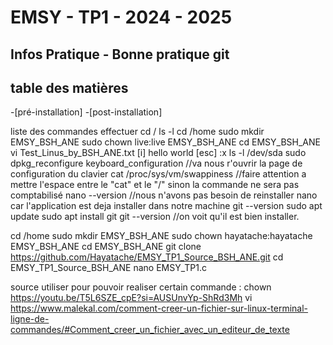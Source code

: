 
# EMSY - TP1 - 2024 - 2025
## Infos Pratique - Bonne pratique git

## table des matières
-[pré-installation]
-[post-installation]

liste des commandes effectuer 
cd /
ls -l
cd /home
sudo mkdir EMSY_BSH_ANE
sudo chown live:live EMSY_BSH_ANE
cd EMSY_BSH_ANE
vi Test_Linus_by_BSH_ANE.txt
		[i]
  		hello world
    		[esc] :x 
ls -l /dev/sda
sudo dpkg_reconfigure keyboard_configuration
//va nous r'ouvrir la page de configuration du clavier
cat /proc/sys/vm/swappiness //faire attention a mettre l'espace entre le "cat" et le "/" sinon la commande ne sera pas comptabilisé
nano --version
//nous n'avons pas besoin de reinstaller nano car  l'application est deja installer dans notre machine
git --version
sudo apt update 
sudo apt install git 
git --version 
//on voit qu'il est bien installer. 

cd /home
sudo mkdir EMSY_BSH_ANE
sudo chown hayatache:hayatache EMSY_BSH_ANE
cd EMSY_BSH_ANE
git clone https://github.com/Hayatache/EMSY_TP1_Source_BSH_ANE.git
cd EMSY_TP1_Source_BSH_ANE
nano EMSY_TP1.c

source utiliser pour pouvoir realiser certain commande :
chown https://youtu.be/T5L6SZE_cpE?si=AUSUnvYp-ShRd3Mh
vi https://www.malekal.com/comment-creer-un-fichier-sur-linux-terminal-ligne-de-commandes/#Comment_creer_un_fichier_avec_un_editeur_de_texte

